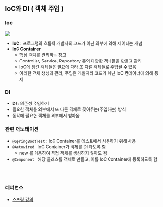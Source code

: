 ## IoC와 DI ( 객체 주입 )
### Ioc

<img src="https://velog.velcdn.com/images/hj_/post/c0d1ba03-8bbc-464f-9a30-2f56c5f82d6b/image.PNG">

- **IoC** : 프로그램의 흐름이 개발자의 코드가 아닌 외부에 의해 제어되는 개념
- **IoC Container**
  - 핵심 객체를 관리하는 창고 
  - Controller, Service, Repository 등의 다양한 객체들을 만들고 관리 
  - IoC에 담긴 객체들은 필요에 따라 또 다른 객체들로 주입될 수 있음 
  - 이러한 객체 생성과 관리, 주입은 개발자의 코드가 아닌 IoC 컨테이너에 의해 통제

### DI
- **DI** : 의존성 주입하기
- 필요한 객체를 외부에서 또 다른 객체로 꽂아주는(주입하는) 방식
- 동작에 필요한 객체를 외부에서 받아옴

### 관련 어노테이션
- `@SpringBootTest` : IoC Container를 테스트에서 사용하기 위해 사용
- `@Autowired` : IoC Container가 객체를 DI 하도록 함
  - new 를 이용하여 직접 객체를 생성하지 않아도 됨
- `@Component` : 해당 클래스를 객체로 만들고, 이를 IoC Container에 등록하도록 함




<br>
<br>

### 레퍼런스
- [스프링 강의](https://youtu.be/5d3wEN0_MLY "홍팍의 스프링 강의")

